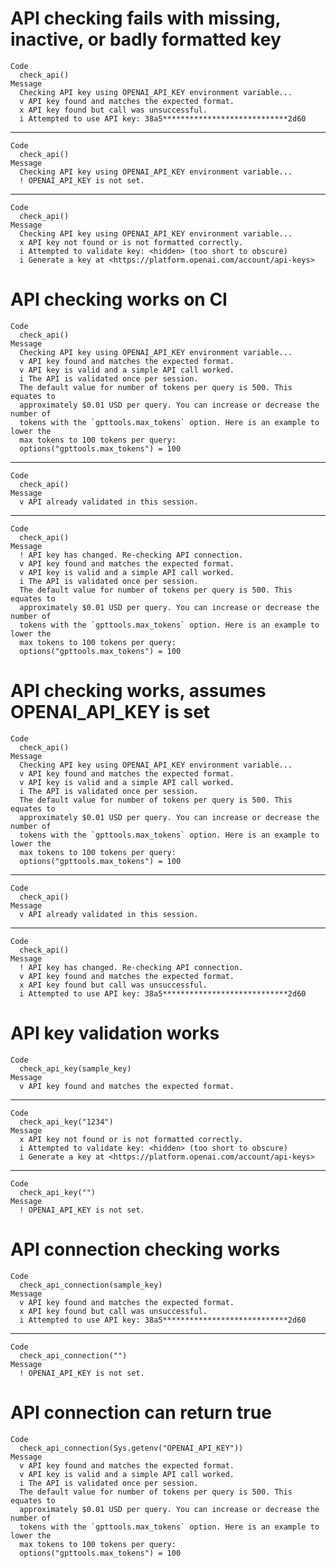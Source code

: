 # API checking fails with missing, inactive, or badly formatted key

    Code
      check_api()
    Message
      Checking API key using OPENAI_API_KEY environment variable...
      v API key found and matches the expected format.
      x API key found but call was unsuccessful.
      i Attempted to use API key: 38a5****************************2d60

---

    Code
      check_api()
    Message
      Checking API key using OPENAI_API_KEY environment variable...
      ! OPENAI_API_KEY is not set.

---

    Code
      check_api()
    Message
      Checking API key using OPENAI_API_KEY environment variable...
      x API key not found or is not formatted correctly.
      i Attempted to validate key: <hidden> (too short to obscure)
      i Generate a key at <https://platform.openai.com/account/api-keys>

# API checking works on CI

    Code
      check_api()
    Message
      Checking API key using OPENAI_API_KEY environment variable...
      v API key found and matches the expected format.
      v API key is valid and a simple API call worked.
      i The API is validated once per session.
      The default value for number of tokens per query is 500. This equates to
      approximately $0.01 USD per query. You can increase or decrease the number of
      tokens with the `gpttools.max_tokens` option. Here is an example to lower the
      max tokens to 100 tokens per query:
      options("gpttools.max_tokens") = 100

---

    Code
      check_api()
    Message
      v API already validated in this session.

---

    Code
      check_api()
    Message
      ! API key has changed. Re-checking API connection.
      v API key found and matches the expected format.
      v API key is valid and a simple API call worked.
      i The API is validated once per session.
      The default value for number of tokens per query is 500. This equates to
      approximately $0.01 USD per query. You can increase or decrease the number of
      tokens with the `gpttools.max_tokens` option. Here is an example to lower the
      max tokens to 100 tokens per query:
      options("gpttools.max_tokens") = 100

# API checking works, assumes OPENAI_API_KEY is set

    Code
      check_api()
    Message
      Checking API key using OPENAI_API_KEY environment variable...
      v API key found and matches the expected format.
      v API key is valid and a simple API call worked.
      i The API is validated once per session.
      The default value for number of tokens per query is 500. This equates to
      approximately $0.01 USD per query. You can increase or decrease the number of
      tokens with the `gpttools.max_tokens` option. Here is an example to lower the
      max tokens to 100 tokens per query:
      options("gpttools.max_tokens") = 100

---

    Code
      check_api()
    Message
      v API already validated in this session.

---

    Code
      check_api()
    Message
      ! API key has changed. Re-checking API connection.
      v API key found and matches the expected format.
      x API key found but call was unsuccessful.
      i Attempted to use API key: 38a5****************************2d60

# API key validation works

    Code
      check_api_key(sample_key)
    Message
      v API key found and matches the expected format.

---

    Code
      check_api_key("1234")
    Message
      x API key not found or is not formatted correctly.
      i Attempted to validate key: <hidden> (too short to obscure)
      i Generate a key at <https://platform.openai.com/account/api-keys>

---

    Code
      check_api_key("")
    Message
      ! OPENAI_API_KEY is not set.

# API connection checking works

    Code
      check_api_connection(sample_key)
    Message
      v API key found and matches the expected format.
      x API key found but call was unsuccessful.
      i Attempted to use API key: 38a5****************************2d60

---

    Code
      check_api_connection("")
    Message
      ! OPENAI_API_KEY is not set.

# API connection can return true

    Code
      check_api_connection(Sys.getenv("OPENAI_API_KEY"))
    Message
      v API key found and matches the expected format.
      v API key is valid and a simple API call worked.
      i The API is validated once per session.
      The default value for number of tokens per query is 500. This equates to
      approximately $0.01 USD per query. You can increase or decrease the number of
      tokens with the `gpttools.max_tokens` option. Here is an example to lower the
      max tokens to 100 tokens per query:
      options("gpttools.max_tokens") = 100

